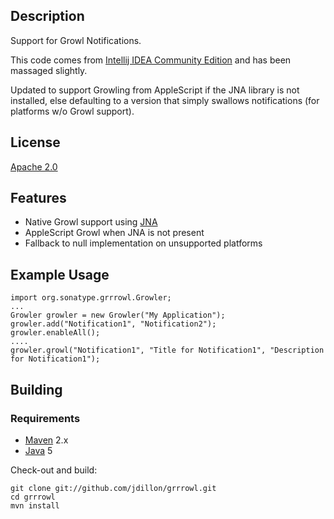 Description
-----------

Support for Growl Notifications.

This code comes from [Intellij IDEA Community Edition](http://www.jetbrains.org/display/IJOS/Home)
and has been massaged slightly.

Updated to support Growling from AppleScript if the JNA library is not installed, else defaulting
to a version that simply swallows notifications (for platforms w/o Growl support).

License
-------

[Apache 2.0](http://www.apache.org/licenses/LICENSE-2.0.html)

Features
--------

* Native Growl support using [JNA](https://jna.dev.java.net)
* AppleScript Growl when JNA is not present
* Fallback to null implementation on unsupported platforms

Example Usage
-------------

    import org.sonatype.grrrowl.Growler;
    ...
    Growler growler = new Growler("My Application");
    growler.add("Notification1", "Notification2");
    growler.enableAll();
    ....
    growler.growl("Notification1", "Title for Notification1", "Description for Notification1");

Building
--------

### Requirements

* [Maven](http://maven.apache.org) 2.x
* [Java](http://java.sun.com/) 5

Check-out and build:

    git clone git://github.com/jdillon/grrrowl.git
    cd grrrowl
    mvn install
